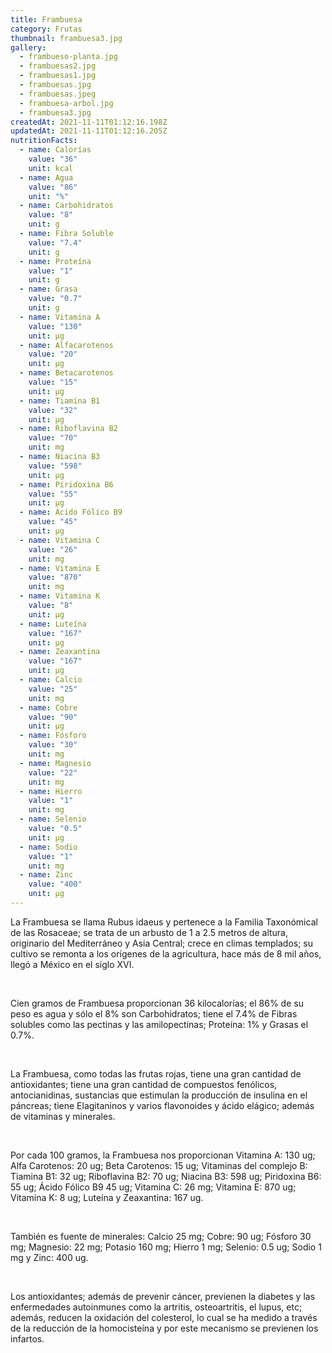 ```yaml
---
title: Frambuesa
category: Frutas
thumbnail: frambuesa3.jpg
gallery:
  - frambueso-planta.jpg
  - frambuesas2.jpg
  - frambuesas1.jpg
  - frambuesas.jpg
  - frambuesas.jpeg
  - frambuesa-arbol.jpg
  - frambuesa3.jpg
createdAt: 2021-11-11T01:12:16.198Z
updatedAt: 2021-11-11T01:12:16.205Z
nutritionFacts:
  - name: Calorías
    value: "36"
    unit: kcal
  - name: Agua
    value: "86"
    unit: "%"
  - name: Carbohidratos
    value: "8"
    unit: g
  - name: Fibra Soluble
    value: "7.4"
    unit: g
  - name: Proteína
    value: "1"
    unit: g
  - name: Grasa
    value: "0.7"
    unit: g
  - name: Vitamina A
    value: "130"
    unit: µg
  - name: Alfacarotenos
    value: "20"
    unit: µg
  - name: Betacarotenos
    value: "15"
    unit: µg
  - name: Tiamina B1
    value: "32"
    unit: µg
  - name: Riboflavina B2
    value: "70"
    unit: mg
  - name: Niacina B3
    value: "598"
    unit: µg
  - name: Piridoxina B6
    value: "55"
    unit: µg
  - name: Ácido Fólico B9
    value: "45"
    unit: µg
  - name: Vitamina C
    value: "26"
    unit: mg
  - name: Vitamina E
    value: "870"
    unit: mg
  - name: Vitamina K
    value: "8"
    unit: µg
  - name: Luteína
    value: "167"
    unit: µg
  - name: Zeaxantina
    value: "167"
    unit: µg
  - name: Calcio
    value: "25"
    unit: mg
  - name: Cobre
    value: "90"
    unit: µg
  - name: Fósforo
    value: "30"
    unit: mg
  - name: Magnesio
    value: "22"
    unit: mg
  - name: Hierro
    value: "1"
    unit: mg
  - name: Selenio
    value: "0.5"
    unit: µg
  - name: Sodio
    value: "1"
    unit: mg
  - name: Zinc
    value: "400"
    unit: µg
---
```

La Frambuesa se llama Rubus idaeus y pertenece a la Familia Taxonómical de las Rosaceae; se trata de un arbusto de 1 a 2.5 metros de altura, originario del Mediterráneo y Asia Central; crece en climas templados; su cultivo se remonta a los orígenes de la agricultura, hace más de 8 mil años, llegó a México en el siglo XVI.

<br/>

Cien gramos de Frambuesa proporcionan 36 kilocalorías; el 86% de su peso es agua y sólo el 8% son Carbohidratos; tiene el 7.4% de Fibras solubles como las pectinas y las amilopectinas; Proteína: 1% y Grasas el 0.7%.

<br/>

La Frambuesa, como todas las frutas rojas, tiene una gran cantidad de antioxidantes; tiene una gran cantidad de compuestos fenólicos, antocianidinas, sustancias que estimulan la producción de insulina en el páncreas; tiene Elagitaninos y varios flavonoides y ácido elágico; además de vitaminas y minerales.

<br/>

Por cada 100 gramos, la Frambuesa nos proporcionan Vitamina A: 130 ug; Alfa Carotenos: 20 ug; Beta Carotenos: 15 ug; Vitaminas del complejo B: Tiamina B1: 32 ug; Riboflavina B2: 70 ug; Niacina B3: 598 ug; Piridoxina B6: 55 ug; Ácido Fólico B9 45 ug; Vitamina C: 26 mg; Vitamina E: 870 ug; Vitamina K: 8 ug; Luteína y Zeaxantina: 167 ug.

<br/>

También es fuente de minerales: Calcio 25 mg; Cobre: 90 ug; Fósforo 30 mg; Magnesio: 22 mg; Potasio 160 mg; Hierro 1 mg; Selenio: 0.5 ug; Sodio 1 mg y Zinc: 400 ug.

<br/>

Los antioxidantes; además de prevenir cáncer, previenen la diabetes y las enfermedades autoinmunes como la artritis, osteoartritis, el lupus, etc; además, reducen la oxidación del colesterol, lo cual se ha medido a través de la reducción de la homocisteína y por este mecanismo se previenen los infartos.